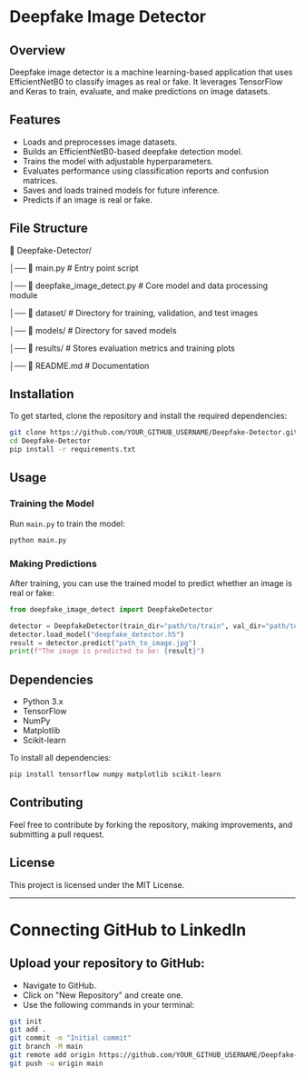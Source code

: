 # Deepfake Image Detector

## Overview
Deepfake image detector is a machine learning-based application that uses EfficientNetB0 to classify images as real or fake. It leverages TensorFlow and Keras to train, evaluate, and make predictions on image datasets.

## Features
- Loads and preprocesses image datasets.
- Builds an EfficientNetB0-based deepfake detection model.
- Trains the model with adjustable hyperparameters.
- Evaluates performance using classification reports and confusion matrices.
- Saves and loads trained models for future inference.
- Predicts if an image is real or fake.

## File Structure
📂 Deepfake-Detector/

│── 📄 main.py                        # Entry point script

│── 📄 deepfake_image_detect.py       # Core model and data processing module

│── 📂 dataset/                       # Directory for training, validation, and test images

│── 📂 models/                        # Directory for saved models

│── 📂 results/                       # Stores evaluation metrics and training plots

│── 📄 README.md                       # Documentation

## Installation
To get started, clone the repository and install the required dependencies:

```bash
git clone https://github.com/YOUR_GITHUB_USERNAME/Deepfake-Detector.git
cd Deepfake-Detector
pip install -r requirements.txt
```

## Usage
### **Training the Model**
Run `main.py` to train the model:

```bash
python main.py
```

### **Making Predictions**
After training, you can use the trained model to predict whether an image is real or fake:

```python
from deepfake_image_detect import DeepfakeDetector

detector = DeepfakeDetector(train_dir="path/to/train", val_dir="path/to/val", test_dir="path/to/test")
detector.load_model("deepfake_detector.h5")
result = detector.predict("path_to_image.jpg")
print(f"The image is predicted to be: {result}")
```

## Dependencies
- Python 3.x
- TensorFlow
- NumPy
- Matplotlib
- Scikit-learn

To install all dependencies:

```bash
pip install tensorflow numpy matplotlib scikit-learn
```

## Contributing
Feel free to contribute by forking the repository, making improvements, and submitting a pull request.

## License
This project is licensed under the MIT License.

---

# Connecting GitHub to LinkedIn

## Upload your repository to GitHub:
- Navigate to GitHub.
- Click on "New Repository" and create one.
- Use the following commands in your terminal:

```bash
git init
git add .
git commit -m "Initial commit"
git branch -M main
git remote add origin https://github.com/YOUR_GITHUB_USERNAME/Deepfake-Detector.git
git push -u origin main
```
